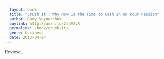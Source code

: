 ```yaml
---
  layout: book
  title: "Crush It!: Why Now Is the Time to Cash In on Your Passion"
  author: Gary Vaynerchuk
  buylink: http://amzn.to/2z4V2vR
  permalink: /book/crush-it/
  genre: business
  date: 2013-04-24
---
```


Review...